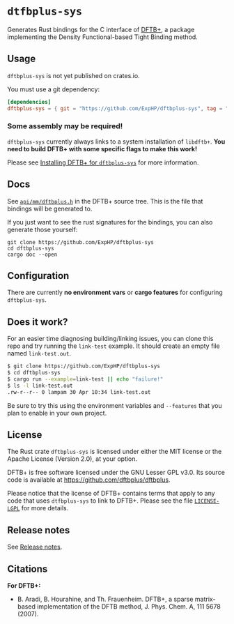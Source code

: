 # `dtfbplus-sys`

Generates Rust bindings for the C interface of [DFTB+](http://www.dftbplus.org/),
a package implementing the Density Functional-based Tight Binding method.

## Usage

`dftbplus-sys` is not yet published on crates.io.

You must use a git dependency:

<!-- Please remember to update ALL TOML examples, not just this one! -->
```toml
[dependencies]
dftbplus-sys = { git = "https://github.com/ExpHP/dftbplus-sys", tag = "v0.0.2" }
```

### Some assembly may be required!

`dftbplus-sys` currently always links to a system installation of `libdftb+`.
**You need to build DFTB+ with some specific flags to make this work!**

Please see [Installing DFTB+ for `dftbplus-sys`](doc/installing-dftbplus.md) for more information.

## Docs

See [`api/mm/dftbplus.h`] in the DFTB+ source tree.
This is the file that bindings will be generated to.

If you just want to see the rust signatures for the bindings, you can also generate those yourself:

```
git clone https://github.com/ExpHP/dftbplus-sys
cd dftbplus-sys
cargo doc --open
```

## Configuration

There are currently **no environment vars** or **cargo features** for configuring `dftbplus-sys`.

## Does it work?

For an easier time diagnosing building/linking issues, you can clone this repo and try running the `link-test` example. It should create an empty file named `link-test.out`.

```sh
$ git clone https://github.com/ExpHP/dftbplus-sys
$ cd dftbplus-sys
$ cargo run --example=link-test || echo "failure!"
$ ls -l link-test.out
.rw-r--r-- 0 lampam 30 Apr 10:34 link-test.out
```

Be sure to try this using the environment variables and `--features` that you plan to enable in your own project.

## License

The Rust crate `dftbplus-sys` is licensed under either the MIT license or the Apache License (Version 2.0), at your option.

DFTB+ is free software licensed under the GNU Lesser GPL v3.0.
Its source code is available at https://github.com/dftbplus/dftbplus.

Please notice that the license of DFTB+ contains terms that apply to any
code that uses `dtfbplus-sys` to link to DFTB+.
Please see the file [`LICENSE-LGPL`](LICENSE-LGPL) for more details.

## Release notes

See [Release notes](relnotes.md).

## Citations

**For DFTB+:**

* B. Aradi, B. Hourahine, and Th. Frauenheim. DFTB+, a sparse matrix-based
implementation of the DFTB method, J. Phys. Chem. A, 111 5678 (2007).

[`api/mm/dftbplus.h`]: https://github.com/dftbplus/dftbplus/blob/master/api/mm/dftbplus.h
